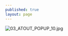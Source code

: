 ```yaml
---
published: true
layout: page
---
```

![03_ATOUT_POPUP_10.jpg]({{site.baseurl}}/data/images/3/atouts/03_ATOUT_POPUP_10.jpg)
